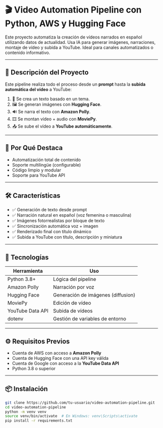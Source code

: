 # 🎬 Video Automation Pipeline con Python, AWS y Hugging Face

Este proyecto automatiza la creación de vídeos narrados en español utilizando datos de actualidad. Usa IA para generar imágenes, narraciones, montaje de vídeo y subida a YouTube. Ideal para canales automatizados o contenido informativo.

---

## 🚀 Descripción del Proyecto

Este pipeline realiza todo el proceso desde un **prompt** hasta la **subida automática del vídeo** a YouTube:

1. 🧠 Se crea un texto basado en un tema.
2. 🖼️ Se generan imágenes con **Hugging Face**.
3. 🔊 Se narra el texto con **Amazon Polly**.
4. 🎞️ Se montan vídeo + audio con **MoviePy**.
5. 📤 Se sube el vídeo a **YouTube automáticamente**.

---

## 🌟 Por Qué Destaca

- Automatización total de contenido
- Soporte multilingüe (configurable)
- Código limpio y modular
- Soporte para YouTube API

---

## 🛠️ Características

- ✅ Generación de texto desde prompt
- ✅ Narración natural en español (voz femenina o masculina)
- ✅ Imágenes fotorrealistas por bloque de texto
- ✅ Sincronización automática voz + imagen
- ✅ Renderizado final con título dinámico
- ✅ Subida a YouTube con título, descripción y miniatura

---

## 🧪 Tecnologías

| Herramienta        | Uso                            |
|--------------------|---------------------------------|
| Python 3.8+        | Lógica del pipeline             |
| Amazon Polly       | Narración por voz               |
| Hugging Face       | Generación de imágenes (diffusion) |
| MoviePy            | Edición de vídeo                |
| YouTube Data API   | Subida de vídeos                |
| dotenv             | Gestión de variables de entorno |

---

## ⚙️ Requisitos Previos

- Cuenta de AWS con acceso a **Amazon Polly**
- Cuenta de Hugging Face con una API key válida
- Cuenta de Google con acceso a la **YouTube Data API**
- Python 3.8 o superior

---

## 📦 Instalación

```bash
git clone https://github.com/tu-usuario/video-automation-pipeline.git
cd video-automation-pipeline
python -m venv venv
source venv/bin/activate  # En Windows: venv\Scripts\activate
pip install -r requirements.txt
